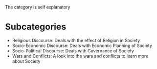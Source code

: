 The category is self explanatory
# Subcategories
- Religious Discourse: Deals with the effect of Religion in Society
- Socio-Economic Discourse: Deals with Economic Planning of Society
- Socio-Political Discourse: Deals with Governance of Society
- Wars and Conflicts: A look into the wars and conflicts to learn more about Society
